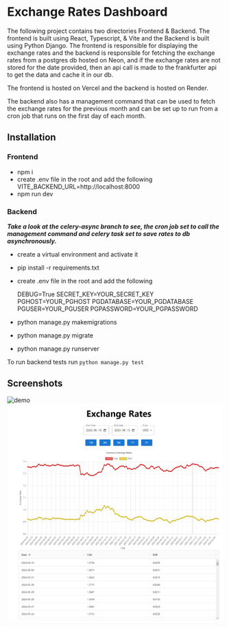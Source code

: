 # Exchange Rates Dashboard

The following project contains two directories Frontend & Backend. The frontend is built using React, Typescript, & Vite and the Backend is built using Python Django. The frontend is responsible for displaying the exchange rates and the backend is responsible for fetching the exchange rates from a postgres db hosted on Neon, and if the exchange rates are not stored for the date provided, then an api call is made to the frankfurter api to get the data and cache it in our db.

The frontend is hosted on Vercel and the backend is hosted on Render.

The backend also has a management command that can be used to fetch the exchange rates for the previous month and can be set up to run from a cron job that runs on the first day of each month.

## Installation

### Frontend

- npm i
- create .env file in the root and add the following
  VITE_BACKEND_URL=http://localhost:8000
- npm run dev

### Backend

**_Take a look at the celery-async branch to see, the cron job set to call the management command and celery task set to save rates to db asynchronously._**

- create a virtual environment and activate it
- pip install -r requirements.txt
- create .env file in the root and add the following

  DEBUG=True
  SECRET_KEY=YOUR_SECRET_KEY
  PGHOST=YOUR_PGHOST
  PGDATABASE=YOUR_PGDATABASE
  PGUSER=YOUR_PGUSER
  PGPASSWORD=YOUR_PGPASSWORD

- python manage.py makemigrations
- python manage.py migrate
- python manage.py runserver

To run backend tests run `python manage.py test`

## Screenshots

![demo](demo.gif)
![Dashboard](dashboard.png)

